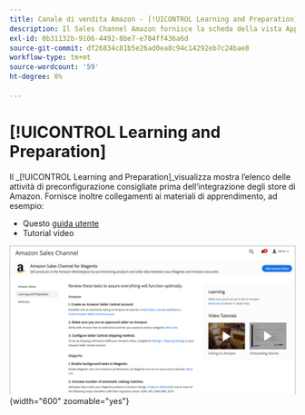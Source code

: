 ```yaml
---
title: Canale di vendita Amazon - [!UICONTROL Learning and Preparation]
description: Il Sales Channel Amazon fornisce la scheda della vista Apprendimento e preparazione per fornire un facile accesso a un elenco di attività di configurazione e risorse informative.
exl-id: 0b31132b-9106-4492-8be7-e784ff436a6d
source-git-commit: df26834c81b5e26ad0ea8c94c14292eb7c24bae8
workflow-type: tm+mt
source-wordcount: '59'
ht-degree: 0%

---
```


# [!UICONTROL Learning and Preparation]

Il _[!UICONTROL Learning and Preparation]_visualizza mostra l’elenco delle attività di preconfigurazione consigliate prima dell’integrazione degli store di Amazon. Fornisce inoltre collegamenti ai materiali di apprendimento, ad esempio:

- Questo [guida utente](./overview.md)
- Tutorial video

![Vista Apprendimento e preparazione](assets/learning-preparation.png){width="600" zoomable="yes"}
